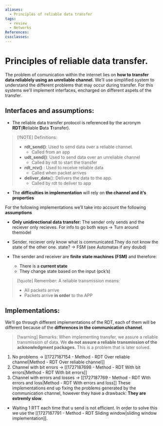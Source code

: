 ```yaml
---
aliases:
  - Principles of reliable data transfer
tags:
  - review
  - Networks
References: 
cssclasses:
---
```

# Principles of reliable data transfer.
The problem of comunication within the internet lies on **how to transfer data reliablely using an unreliable channel.** 
We’ll use simplified system to understand the different problems that may occur during transfer. For this systems we’ll implement interfaces, encharged on different aspets of the transfer.

## Interfaces and assumptions:
+ The reliable data transfer protocol is referenced by the acronym **RDT**(**R**eliable **D**ata **T**ransfer).
> [!NOTE] Definitions: 
> + **rdt_send()**: Used to send data over a reliable channel. 
> 	+ Called from an app 
> + **udt_send()**: Used to send data over an unreliable channel
> 	+ Called by rdt to start the transfer
> + **rdt_rcv()** : Used to receive reliable data
> 	+ Called when packet arrives
> + **deliver_data**(): Delivers the data to the app.
> 	+ Called by rdt to deliver to app

+ The **difficulties in implementation** will rely on **the channel and it’s properties**

For the following implementations we’ll take into account the following **assumptions**

+ **Only unidirectional data transfer:** The sender only sends and the reciever only recieves. For info to go both ways → Turn around themodel

+ Sender, reciever only know what is communicated.They do not know the state of the other one. state? → FSM (see Automatas if any doubd)

+ The sender and receiver are **finite state machines (FSM)** and therefore:
	+ There is a **current state**
	+ They change state based on the input (pck’s)

> [!quote] Remember: 
> A reliable transmission means:
> + All packets arrive
> + Packets arrive **in order** to the APP


## Implementations:
We’ll go through different implementations of the RDT, each of them will be different because of the **differences in the communication channel**.

> [!warning] Remarks:
> When implementing transfer, we assure a reliable transmission of data. We **do not assure a reliable transmission of the acknowledgment packages.** This is a problem that is later solved.

1. No problems → [[1727187154 - Method - RDT Over reliable channel|Method - RDT Over reliable channel]]
2. Channel with bit errors → [[1727187698 - Method - RDT With bit errors|Method - RDT With bit errors]]
3. Channel with errors and losses → [[1727187769 - Method - RDT With errors and loss|Method - RDT With errors and loss]]
These implementations end up fixing the problems generated by the communication channel, however they have a drawback: **They are extremly slow**. 
+ Waiting 1 RTT each time that u send is not efficient.
In order to solve this we use the [[1727187791 - Method - RDT Sliding window|sliding window implementation]].